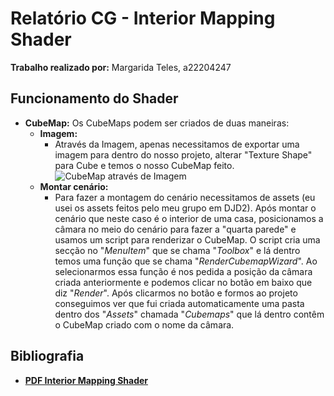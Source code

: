 # **Relatório CG - Interior Mapping Shader**

**Trabalho realizado por:** Margarida Teles, a22204247

## Funcionamento do Shader

 - **CubeMap:**
		 Os CubeMaps podem ser criados de duas maneiras:
	 - **Imagem:**
		 - Através da Imagem, apenas necessitamos de exportar uma imagem para dentro do nosso projeto, alterar "Texture Shape" para Cube e temos o nosso CubeMap feito.
		 ![CubeMap através de Imagem](%22C:%5CUsers%5Cteles%5COneDrive%5CImagens%5CScreenshots%5CCaptura%20de%20ecr%C3%A3%202023-12-28%20161210.png%22)
	 - **Montar cenário:**
		 - Para fazer a montagem do cenário necessitamos de assets (eu usei os assets feitos pelo meu grupo em DJD2). Após montar o cenário que neste caso é o interior de uma casa, posicionamos a câmara no meio do cenário para fazer a "quarta parede" e usamos um script para renderizar o CubeMap. O script cria uma secção no "*MenuItem*" que se chama "*Toolbox*" e lá dentro temos uma função que se chama "*RenderCubemapWizard*". Ao selecionarmos essa função é nos pedida a posição da câmara criada anteriormente e podemos clicar no botão em baixo que diz "*Render*". Após clicarmos no botão e formos ao projeto conseguimos ver que fui criada automaticamente uma pasta dentro dos "*Assets*" chamada "*Cubemaps*" que lá dentro contêm o CubeMap criado com o nome da câmara.
	 

 

## Bibliografia
- **[PDF Interior Mapping Shader](https://www.proun-game.com/Oogst3D/CODING/InteriorMapping/InteriorMapping.pdf)**
